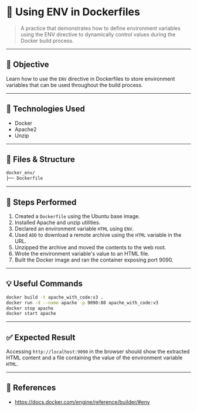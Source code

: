 # 🧪 Using ENV in Dockerfiles

> A practice that demonstrates how to define environment variables using the ENV directive to dynamically control values during the Docker build process.

---

## 🎯 Objective

Learn how to use the `ENV` directive in Dockerfiles to store environment variables that can be used throughout the build process.

---

## 🧰 Technologies Used

- Docker
- Apache2
- Unzip

---

## 📂 Files & Structure

```bash
docker_env/
├── Dockerfile
```

---

## 📝 Steps Performed

1. Created a `Dockerfile` using the Ubuntu base image.
2. Installed Apache and unzip utilities.
3. Declared an environment variable `HTML` using `ENV`.
4. Used `ADD` to download a remote archive using the `HTML` variable in the URL.
5. Unzipped the archive and moved the contents to the web root.
6. Wrote the environment variable's value to an HTML file.
7. Built the Docker image and ran the container exposing port 9090.

---

## 💡 Useful Commands

```bash
docker build -t apache_with_code:v3 .
docker run -d --name apache -p 9090:80 apache_with_code:v3
docker stop apache
docker start apache
```

---

## ✅ Expected Result

Accessing `http://localhost:9090` in the browser should show the extracted HTML content and a file containing the value of the environment variable `HTML`.

---

## 🔗 References

- https://docs.docker.com/engine/reference/builder/#env
